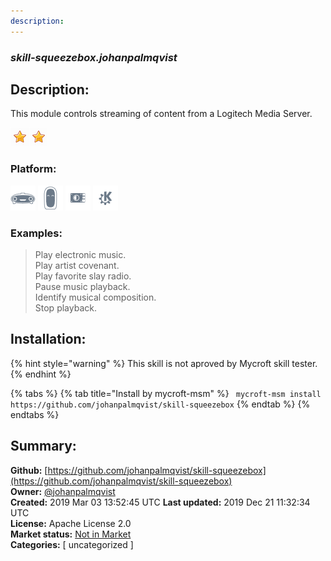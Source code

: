 ```yaml
---
description: 
---
```


### _skill-squeezebox.johanpalmqvist_  
## Description:  
This module controls streaming of content from a Logitech Media Server.  
  
![](../.gitbook/assets/star.png)![](../.gitbook/assets/star.png)  
  
### Platform:  
 ![Mark I](../.gitbook/assets/mark-1-icon.png)  ![Mark II](../.gitbook/assets/mark-2-icon.png)  ![Picroft](../.gitbook/assets/picroft-icon.png)  ![plasmoid](../.gitbook/assets/kde.png)   
### Examples:  
> Play electronic music.  
> Play artist covenant.  
> Play favorite slay radio.  
> Pause music playback.  
> Identify musical composition.  
> Stop playback.  
  
## Installation:  
{% hint style="warning" %}
This skill is not aproved by Mycroft skill tester.
{% endhint %}
    
{% tabs %}
{% tab title="Install by mycroft-msm" %}
``` mycroft-msm install https://github.com/johanpalmqvist/skill-squeezebox```
{% endtab %}
  {% endtabs %}
    
## Summary:  
**Github:** [https://github.com/johanpalmqvist/skill-squeezebox](https://github.com/johanpalmqvist/skill-squeezebox)  
**Owner:** [@johanpalmqvist](https://github.com/johanpalmqvist)  
**Created:** 2019 Mar 03 13:52:45 UTC  **Last updated:** 2019 Dec 21 11:32:34 UTC  
**License:** Apache License 2.0  
**Market status:** [Not in Market](https://market.mycroft.ai/skill/)  
**Categories:** [ uncategorized ]   
